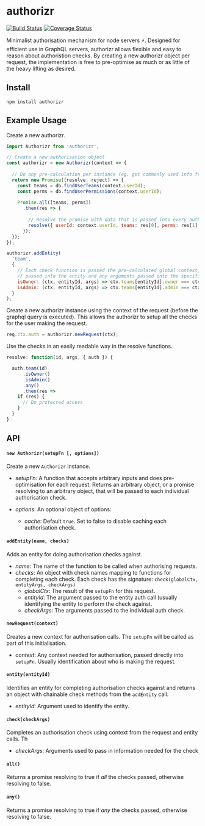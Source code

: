 # authorizr

[![Build Status](https://travis-ci.org/jtfell/authorizr.svg?branch=master)](https://travis-ci.org/jtfell/authorizr)
[![Coverage Status](https://coveralls.io/repos/github/jtfell/authorizr/badge.svg?branch=master)](https://coveralls.io/github/jtfell/authorizr?branch=master)

Minimalist authorisation mechanism for node servers :zap:. Designed for efficient use in GraphQL servers, authorizr allows
flexible and easy to reason about authoristion checks. By creating a new authorizr object per request, the implementation
is free to pre-optimise as much or as little of the heavy lifting as desired.

## Install

`npm install authorizr`

## Example Usage

Create a new authorizr.

```js
import Authorizr from 'authorizr';

// Create a new authorisation object
const authorizr = new Authorizr(context => {
  
  // Do any pre-calculation per instance (eg. get commonly used info from db)
  return new Promise((resolve, reject) => {
    const teams = db.findUserTeams(context.userId);
    const perms = db.findUserPermissions(context.userId);
    
    Promise.all([teams, perms])
      .then(res => {
      
        // Resolve the promise with data that is passed into every auth check
        resolve({ userId: context.userId, teams: res[0], perms: res[1] })
      });
  });
});

authorizr.addEntity(
  'team',
  {
    // Each check function is passed the pre-calculated global context, any arguments
    // passed into the entity and any arguments passed into the specific check
    isOwner: (ctx, entityId, args) => ctx.teams[entityId].owner === ctx.userId,
    isAdmin: (ctx, entityId, args) => ctx.teams[entityId].admin === ctx.userId
  }
);
```

Create a new authorizr instance using the context of the request (before the graphql query is executed). This allows the authorizr to
setup all the checks for the user making the request.

```js
req.ctx.auth = authorizr.newRequest(ctx);
```

Use the checks in an easily readable way in the resolve functions.

```js
resolve: function(id, args, { auth }) {

  auth.team(id)
      .isOwner()
      .isAdmin()
      .any()
      .then(res => 
    if (res) {
      // Do protected access
    }
  }
}
```

## API

#### `new Authorizr(setupFn [, options])`

Create a new `Authorizr` instance.

- *setupFn*: A function that accepts arbitrary inputs and does pre-optimisation for each request. Returns an arbitrary object, or a promise resolving to an arbitrary object, that will be passed to each individual authorisation check.

- *options*: An optional object of options:
  - *cache*: Default `true`. Set to false to disable caching each authorisation check.
  
#### `addEntity(name, checks)`

Adds an entity for doing authorisation checks against.

- *name*: The name of the function to be called when authorising requests.
- *checks*: An object with check names mapping to functions for completing each check. Each check has the signature:
  `check(globalCtx, entityArgs, checkArgs)`
  - *globalCtx*: The result of the `setupFn` for this request.
  - *entityId*: The argument passed to the entity auth call (usually identifying the entity to perform the check against.
  - *checkArgs*: The arguments passed to the individual auth check.

#### `newRequest(context)`

Creates a new context for authorisation calls. The `setupFn` will be called as part of this initialisation.

- *context*: Any context needed for authorisation, passed directly into `setupFn`. Usually identification about who is making the request.

#### `entity(entityId)`

Identifies an entity for completing authorisation checks against and returns an object with chainable check methods from the `addEntity` call.

- *entityId*: Argument used to identify the entity.

#### `check(checkArgs)`

Completes an authorisation check using context from the request and entity calls. Th

- *checkArgs*: Arguments used to pass in information needed for the check

#### `all()`

Returns a promise resolving to true if *all* the checks passed, otherwise resolving to false.

#### `any()`

Returns a promise resolving to true if *any* the checks passed, otherwise resolving to false.
